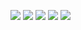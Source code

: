
[![](https://raw.githubusercontent.com/Primer2022/Primer2022/master/profile-summary-card-output/github_dark/0-profile-details.svg)](https://t.me/Primer_Legend)
[![](https://raw.githubusercontent.com/Primer2022/Primer2022/master/profile-summary-card-output/github_dark/1-repos-per-language.svg)](https://t.me/Primer_Legend)
[![](https://raw.githubusercontent.com/Primer2022/Primer2022/master/profile-summary-card-output/github_dark/2-most-commit-language.svg)](https://t.me/Primer_Legend)
[![](https://raw.githubusercontent.com/Primer2022/Primer2022/master/profile-summary-card-output/github_dark/3-stats.svg)](https://t.me/Primer_Legend)
[![](https://raw.githubusercontent.com/Primer2022/Primer2022/master/profile-summary-card-output/github_dark/4-productive-time.svg)](https://t.me/Primer_Legend)
